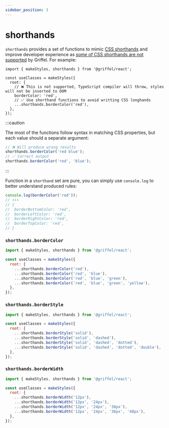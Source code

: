 ```yaml
---
sidebar_position: 3
---
```


# shorthands

`shorthands` provides a set of functions to mimic [CSS shorthands](https://developer.mozilla.org/en-US/docs/Web/CSS/Shorthand_properties) and improve developer experience as [_some_ of CSS shorthands are not supported](/react/guides/limitations#css-shorthands-are-not-supported) by Griffel. For example:

```tsx
import { makeStyles, shorthands } from '@griffel/react';

const useClasses = makeStyles({
  root: {
    // ❌ This is not supported, TypeScript compiler will throw, styles will not be inserted to DOM
    borderColor: 'red',
    // ✅ Use shorthand functions to avoid writting CSS longhands
    ...shorthands.borderColor('red'),
  },
});
```

:::caution

The most of the functions follow syntax in matching CSS properties, but each value should a separate argument:

```js
// ❌ Will produce wrong results
shorthands.borderColor('red blue');
// ✅ Correct output
shorthands.borderColor('red', 'blue');
```

:::

Function in a `shorthand` set are pure, you can simply use `console.log` to better understand produced rules:

```js
console.log(borderColor('red'));
// ⬇️⬇️⬇️
// {
//  borderBottomColor: 'red',
//  borderLeftColor: 'red',
//  borderRightColor: 'red',
//  borderTopColor: 'red',
// }
```

### `shorthands.borderColor`

```js
import { makeStyles, shorthands } from '@griffel/react';

const useClasses = makeStyles({
  root: {
    ...shorthands.borderColor('red'),
    ...shorthands.borderColor('red', 'blue'),
    ...shorthands.borderColor('red', 'blue', 'green'),
    ...shorthands.borderColor('red', 'blue', 'green', 'yellow'),
  },
});
```

### `shorthands.borderStyle`

```js
import { makeStyles, shorthands } from '@griffel/react';

const useClasses = makeStyles({
  root: {
    ...shorthands.borderStyle('solid'),
    ...shorthands.borderStyle('solid', 'dashed'),
    ...shorthands.borderStyle('solid', 'dashed', 'dotted'),
    ...shorthands.borderStyle('solid', 'dashed', 'dotted', 'double'),
  },
});
```

### `shorthands.borderWidth`

```js
import { makeStyles, shorthands } from '@griffel/react';

const useClasses = makeStyles({
  root: {
    ...shorthands.borderWidth('12px'),
    ...shorthands.borderWidth('12px', '24px'),
    ...shorthands.borderWidth('12px', '24px', '36px'),
    ...shorthands.borderWidth('12px', '24px', '36px', '48px'),
  },
});
```
